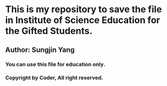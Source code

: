 # This is my repository to save the file in Institute of Science Education for the Gifted Students.
## Author: Sungjin Yang

### You can use this file for education only.
### Copyright by Coder, All right reserved.